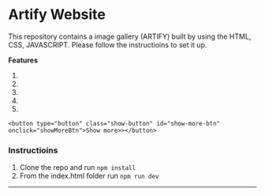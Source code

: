 # Artify Website

This repository contains a image gallery (ARTIFY) built by using the HTML, CSS, JAVASCRIPT. Please follow the instructioins to set it up.

**Features**

1.   
2. 
3. 
4.  
5. 

<!-- > [WORKING DEMO](......) -->
    <button type="button" class="show-button" id="show-more-btn" onclick="showMoreBtn">Show more>></button>

### Instructioins

1. Clone the repo and run ``npm install``
2. From the index.html folder run ``npm run dev``

---

